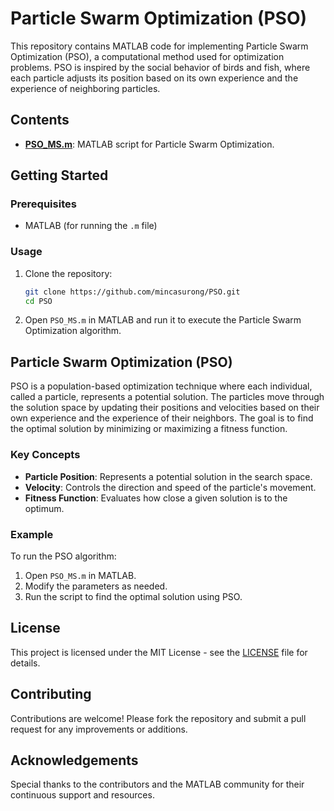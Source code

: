 # Particle Swarm Optimization (PSO)

This repository contains MATLAB code for implementing Particle Swarm Optimization (PSO), a computational method used for optimization problems. PSO is inspired by the social behavior of birds and fish, where each particle adjusts its position based on its own experience and the experience of neighboring particles.

## Contents

- **[PSO_MS.m](PSO_MS.m)**: MATLAB script for Particle Swarm Optimization.

## Getting Started

### Prerequisites

- MATLAB (for running the `.m` file)

### Usage

1. Clone the repository:
    ```bash
    git clone https://github.com/mincasurong/PSO.git
    cd PSO
    ```

2. Open `PSO_MS.m` in MATLAB and run it to execute the Particle Swarm Optimization algorithm.

## Particle Swarm Optimization (PSO)

PSO is a population-based optimization technique where each individual, called a particle, represents a potential solution. The particles move through the solution space by updating their positions and velocities based on their own experience and the experience of their neighbors. The goal is to find the optimal solution by minimizing or maximizing a fitness function.

### Key Concepts

- **Particle Position**: Represents a potential solution in the search space.
- **Velocity**: Controls the direction and speed of the particle's movement.
- **Fitness Function**: Evaluates how close a given solution is to the optimum.

### Example

To run the PSO algorithm:
1. Open `PSO_MS.m` in MATLAB.
2. Modify the parameters as needed.
3. Run the script to find the optimal solution using PSO.

## License

This project is licensed under the MIT License - see the [LICENSE](LICENSE) file for details.

## Contributing

Contributions are welcome! Please fork the repository and submit a pull request for any improvements or additions.

## Acknowledgements

Special thanks to the contributors and the MATLAB community for their continuous support and resources.
